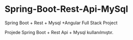 # Spring-Boot-Rest-Api-MySql
Spring Boot + Rest + Mysql +Angular Full Stack Project

Projede Spring Boot + Rest Api + Mysql kullanılmıştır.
